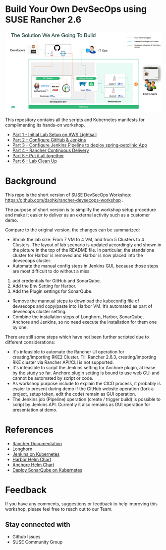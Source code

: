 # Build Your Own DevSecOps using SUSE Rancher 2.6

![SUSE Rancher - DevSecOps Scenario](./docs/overview.png)


This repository contains all the scripts and Kubernetes manifests for complimenting its hands-on workshop.

* [Part 1 - Initial Lab Setup on AWS Lightsail](./docs/part-1.md)
* [Part 2 - Configure GitHub & Jenkins](./docs/part-2.md)
* [Part 3 - Configure Jenkins Pipeline to deploy spring-petclinic App](./docs/part-3.md)
* [Part 4 - Rancher Continuous Delivery](./docs/part-4.md)
* [Part 5 - Put it all together](./docs/part-5.md)
* [Part 6 - Lab Clean Up](./docs/part-6.md)


# Background

This repo is the short version of SUSE DevSecOps Workshop:
https://github.com/dsohk/rancher-devsecops-workshop .

The purpose of short version is to simplify the workshop setup procedure and make it easier to deliver as an external activity such as a customer demo. 

Compare to the original version, the changes can be summarized:

- Shrink the lab size:
From 7 VM to 4 VM, and from 5 Clusters to 4 Clusters. 
The layout of lab scenario is updated accordingly and shown in the picture in the top of the README file.
In particular, the standalone cluster for Harbor is removed and Harbor is now placed into the devsecops cluster.
- Automate the manual config steps in Jenkins GUI, because those steps are most difficult to do without a miss:
1. add credentials for GitHub and SonarQube.
2. Add the Env Setting for Harbor.
3. Add the Plugin settings for SonarQube.
- Remove the mannual steps to download the kubeconfig file of devsecops and copy/paste into Harbor VM. It’s automated as part of devsecops cluster setting.
- Combine the installation steps of Longhorn, Harbor, SonarQube, Anchore and Jenkins, so no need execute the installation for them one by one.

There are still some steps which have not been further scripted due to different considerations:

- It's infeasible to automate the Rancher UI operation for creating/importing RKE2 Cluster.
Till Rancher 2.6.3, creating/importing RKE cluster via Rancher API/CLI is not supported.
- It's infeasible to script the Jenkins setting for Anchore plugin, at lease by the study so far.
Anchore plugin setting is bound to use web GUI and cannot be automated by script or code.
- As workshop purpose include to explain the CICD process, it probably is esaier to present during demo if the GitHub website operation (fork a project, setup token, edit the code) remain as GUI operation.
- The Jenkins job (Pipeline) operation (create / trigger build) is possible to script by Jenkins API. Currently it also remains as GUI operation for presentation at demo.


# References

* [Rancher Documentation](https://rancher.com/docs/)
* [Longhorn](https://longhorn.io/docs/1.1.1/)
* [Jenkins on Kubernetes](https://www.jenkins.io/doc/book/installing/kubernetes/)
* [Harbor Helm Chart](https://github.com/goharbor/harbor-helm)
* [Anchore Helm Chart](https://github.com/anchore/anchore-charts)
* [Deploy SonarQube on Kubernetes](https://docs.sonarqube.org/latest/setup/sonarqube-on-kubernetes/)

# Feedback

If you have any comments, suggestions or feedback to help improving this workshop, please feel free to reach out to our Team.

## Stay connected with
- Github Issues
- SUSE Community Group

